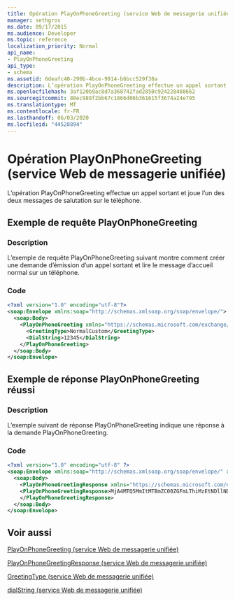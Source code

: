 ```yaml
---
title: Opération PlayOnPhoneGreeting (service Web de messagerie unifiée)
manager: sethgros
ms.date: 09/17/2015
ms.audience: Developer
ms.topic: reference
localization_priority: Normal
api_name:
- PlayOnPhoneGreeting
api_type:
- schema
ms.assetid: 6deafc40-290b-4bce-9914-b6bcc529f38a
description: L’opération PlayOnPhoneGreeting effectue un appel sortant et joue l’un des deux messages de salutation sur le téléphone.
ms.openlocfilehash: 3af120b9ac8d7a368742fad2850c924228488662
ms.sourcegitcommit: 88ec988f2bb67c1866d06b361615f3674a24e795
ms.translationtype: MT
ms.contentlocale: fr-FR
ms.lasthandoff: 06/03/2020
ms.locfileid: "44528894"
---
```

# <a name="playonphonegreeting-operation-um-web-service"></a>Opération PlayOnPhoneGreeting (service Web de messagerie unifiée)

L’opération PlayOnPhoneGreeting effectue un appel sortant et joue l’un des deux messages de salutation sur le téléphone.
  
## <a name="playonphonegreeting-request-example"></a>Exemple de requête PlayOnPhoneGreeting

### <a name="description"></a>Description

L’exemple de requête PlayOnPhoneGreeting suivant montre comment créer une demande d’émission d’un appel sortant et lire le message d’accueil normal sur un téléphone.
  
### <a name="code"></a>Code

```XML
<?xml version="1.0" encoding="utf-8"?>
<soap:Envelope xmlns:soap="http://schemas.xmlsoap.org/soap/envelope/">
  <soap:Body>
    <PlayOnPhoneGreeting xmlns="https://schemas.microsoft.com/exchange/services/2006/messages">
      <GreetingType>NormalCustom</GreetingType>
      <DialString>12345</DialString>
    </PlayOnPhoneGreeting>
  </soap:Body>
</soap:Envelope>
```

## <a name="successful-playonphonegreeting-response-example"></a>Exemple de réponse PlayOnPhoneGreeting réussi

### <a name="description"></a>Description

L’exemple suivant de réponse PlayOnPhoneGreeting indique une réponse à la demande PlayOnPhoneGreeting.
  
### <a name="code"></a>Code

```XML
<?xml version="1.0" encoding="utf-8" ?> 
<soap:Envelope xmlns:soap="http://schemas.xmlsoap.org/soap/envelope/" xmlns:xsi="http://www.w3.org/2001/XMLSchema-instance" xmlns:xsd="http://www.w3.org/2001/XMLSchema">
  <soap:Body>
    <PlayOnPhoneGreetingResponse xmlns="https://schemas.microsoft.com/exchange/services/2006/messages">
    <PlayOnPhoneGreetingResponse>MjA4MTQ5MmItMTBmZC00ZGFmLThiMzEtNDllNDJjM2Y3MjIxQGRmLWV1bS0wMS5leGNoYW5nZS5jb3JwLm1pY3Jvc29mdC5jb20=</PlayOnPhoneGreetingResponse> 
    </PlayOnPhoneGreetingResponse>
  </soap:Body>
</soap:Envelope>
```

## <a name="see-also"></a>Voir aussi



[PlayOnPhoneGreeting (service Web de messagerie unifiée)](playonphonegreeting-um-web-service.md)
  
[PlayOnPhoneGreetingResponse (service Web de messagerie unifiée)](playonphonegreetingresponse-um-web-service.md)
  
[GreetingType (service Web de messagerie unifiée)](greetingtype-um-web-service.md)
  
[dialString (service Web de messagerie unifiée)](dialstring-um-web-service.md)

